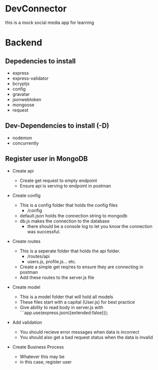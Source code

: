 # DevConnector

this is a mock social media app for learning

# Backend

## Depedencies to install

- express
- express-validator
- bcryptjs
- config
- gravatar
- jsonwebtoken
- mongoose
- request

## Dev-Dependencies to install (-D)

- nodemon
- concurrently

## Register user in MongoDB

- Create api

  - Create get request to empty endpoint
  - Ensure api is serving to endpoint in postman

- Create config

  - This is a config folder that holds the config files
    - /config
  - default.json holds the connection string to mongodb
  - db.js makes the connection to the database
    - there should be a console log to let you know the connection was successful.

- Create routes

  - This is a seperate folder that holds the api folder.
    - /routes/api
    - users.js, profile.js... etc.
  - Create a simple get req/res to ensure they are connecting in postman
  - Add these routes to the server.js file

- Create model

  - This is a model folder that will hold all models
  - These files start with a capital (User.js) for best practice
  - Give ability to read body in server.js with ```app.use(express.json({extended:false}));

- Add validation

  - You should recieve error messages when data is incorrect
  - You should also get a bad request status when the data is invalid

- Create Business Process
  - Whatever this may be
  - in this case, register user
